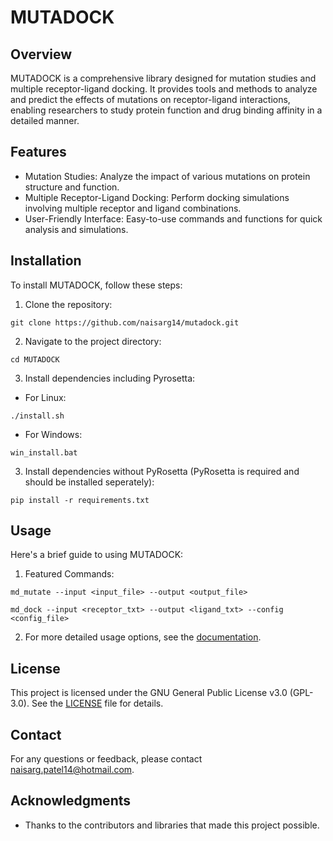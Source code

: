 # MUTADOCK

## Overview
MUTADOCK is a comprehensive library designed for mutation studies and multiple receptor-ligand docking. It provides tools and methods to analyze and predict the effects of mutations on receptor-ligand interactions, enabling researchers to study protein function and drug binding affinity in a detailed manner.

## Features
- Mutation Studies: Analyze the impact of various mutations on protein structure and function.
- Multiple Receptor-Ligand Docking: Perform docking simulations involving multiple receptor and ligand combinations.
- User-Friendly Interface: Easy-to-use commands and functions for quick analysis and simulations.

## Installation
To install MUTADOCK, follow these steps:

1. Clone the repository:
```
git clone https://github.com/naisarg14/mutadock.git
```


2. Navigate to the project directory:
```
cd MUTADOCK
```


3. Install dependencies including Pyrosetta:

- For Linux:
```
./install.sh
```

- For Windows:
```
win_install.bat
```


3. Install dependencies without PyRosetta (PyRosetta is required and should be installed seperately):
```
pip install -r requirements.txt
```


## Usage
Here's a brief guide to using MUTADOCK:

1. Featured Commands:
```
md_mutate --input <input_file> --output <output_file>

md_dock --input <receptor_txt> --output <ligand_txt> --config <config_file>
```


2. For more detailed usage options, see the [documentation](link-to-documentation).


## License
This project is licensed under the GNU General Public License v3.0 (GPL-3.0). See the [LICENSE](LICENSE) file for details.

## Contact
For any questions or feedback, please contact [naisarg.patel14@hotmail.com](mailto:naisarg.patel14@hotmail.com).

## Acknowledgments
- Thanks to the contributors and libraries that made this project possible.
